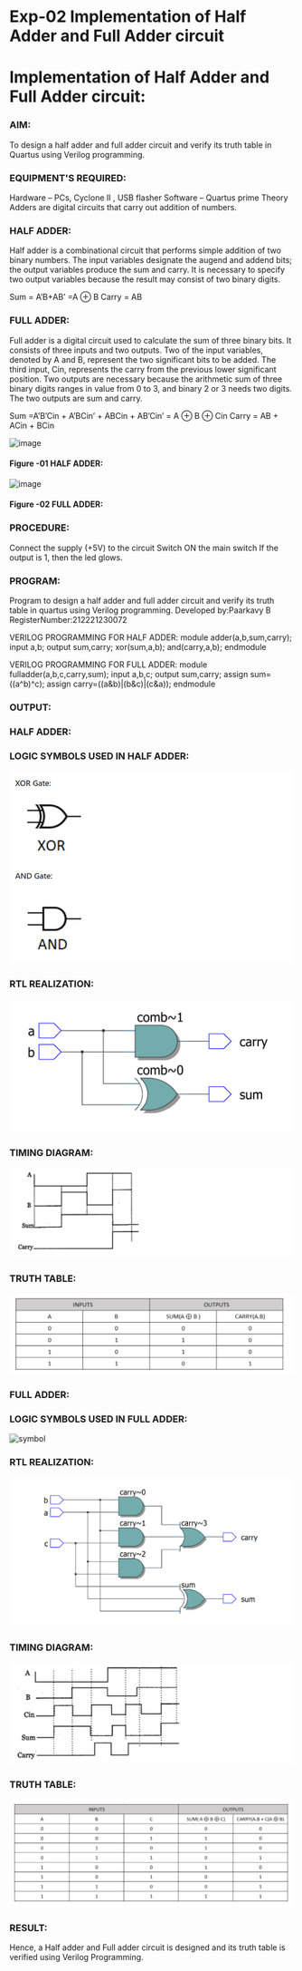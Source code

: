 # Exp-02 Implementation of Half Adder and Full Adder circuit

# Implementation of Half Adder and Full Adder circuit:

### AIM:
To design a half adder and full adder circuit and verify its truth table in Quartus using Verilog programming.

### EQUIPMENT'S REQUIRED:
Hardware – PCs, Cyclone II , USB flasher
Software – Quartus prime
Theory
Adders are digital circuits that carry out addition of numbers.

### HALF ADDER:
Half adder is a combinational circuit that performs simple addition of two binary numbers. The input variables designate the augend and addend bits; the output variables produce the sum and carry. It is necessary to specify two output variables because the result may consist of two binary digits.

Sum = A’B+AB’ =A ⊕ B Carry = AB

### FULL ADDER:
Full adder is a digital circuit used to calculate the sum of three binary bits. It consists of three inputs and two outputs. Two of the input variables, denoted by A and B, represent the two significant bits to be added. The third input, Cin, represents the carry from the previous lower significant position. Two outputs are necessary because the arithmetic sum of three binary digits ranges in value from 0 to 3, and binary 2 or 3 needs two digits. The two outputs are sum and carry.

Sum =A’B’Cin + A’BCin’ + ABCin + AB’Cin’ = A ⊕ B ⊕ Cin Carry = AB + ACin + BCin

 ![image](https://user-images.githubusercontent.com/36288975/163552156-a13e5a56-c638-4110-97d9-8896907c8d25.png)

#### Figure -01 HALF ADDER:


![image](https://user-images.githubusercontent.com/36288975/163552057-b3547877-6d07-45b4-b7e0-bcfebfad9e1d.png)

#### Figure -02 FULL ADDER: 

### PROCEDURE:

Connect the supply (+5V) to the circuit
Switch ON the main switch
If the output is 1, then the led glows.

### PROGRAM:

Program to design a half adder and full adder circuit and verify its truth table in quartus using Verilog programming.
Developed by:Paarkavy B 
RegisterNumber:212221230072

VERILOG PROGRAMMING FOR HALF ADDER: module adder(a,b,sum,carry); input a,b; output sum,carry; xor(sum,a,b); and(carry,a,b); endmodule

VERILOG PROGRAMMING FOR FULL ADDER: module fulladder(a,b,c,carry,sum); input a,b,c; output sum,carry; assign sum=((a^b)^c); assign carry=((a&b)|(b&c)|(c&a)); endmodule

### OUTPUT:

### HALF ADDER:

### LOGIC SYMBOLS USED IN HALF ADDER:

![output](logic.png)

### RTL REALIZATION:

![output](RTL.png)

### TIMING DIAGRAM:

![output](Timing.png)

### TRUTH TABLE:

![output](Table.png)

### FULL ADDER:

### LOGIC SYMBOLS USED IN FULL ADDER:

![symbol](https://user-images.githubusercontent.com/93509383/165550670-60923323-b2cd-4dc7-acad-16b4cc8cda88.png)


### RTL REALIZATION:

![output](realization.png)

### TIMING DIAGRAM:

![output](diagram.png)

### TRUTH TABLE:

![output](truth_table.png)

### RESULT:
Hence, a Half adder and Full adder circuit is designed and its truth table is verified using Verilog Programming.
